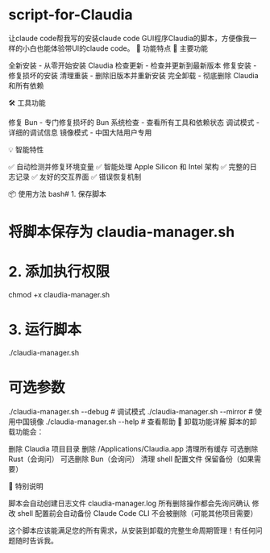 # script-for-Claudia
让claude code帮我写的安装claude code GUI程序Claudia的脚本，方便像我一样的小白也能体验带UI的claude code。
🚀 功能特点
📱 主要功能

全新安装 - 从零开始安装 Claudia
检查更新 - 检查并更新到最新版本
修复安装 - 修复损坏的安装
清理重装 - 删除旧版本并重新安装
完全卸载 - 彻底删除 Claudia 和所有依赖

🛠️ 工具功能

修复 Bun - 专门修复损坏的 Bun
系统检查 - 查看所有工具和依赖状态
调试模式 - 详细的调试信息
镜像模式 - 中国大陆用户专用

💡 智能特性

✅ 自动检测并修复环境变量
✅ 智能处理 Apple Silicon 和 Intel 架构
✅ 完整的日志记录
✅ 友好的交互界面
✅ 错误恢复机制

📦 使用方法
bash# 1. 保存脚本
# 将脚本保存为 claudia-manager.sh

# 2. 添加执行权限
chmod +x claudia-manager.sh

# 3. 运行脚本
./claudia-manager.sh

# 可选参数
./claudia-manager.sh --debug    # 调试模式
./claudia-manager.sh --mirror   # 使用中国镜像
./claudia-manager.sh --help     # 查看帮助
🎯 卸载功能详解
脚本的卸载功能会：

删除 Claudia 项目目录
删除 /Applications/Claudia.app
清理所有缓存
可选删除 Rust（会询问）
可选删除 Bun（会询问）
清理 shell 配置文件
保留备份（如果需要）

📝 特别说明

脚本会自动创建日志文件 claudia-manager.log
所有删除操作都会先询问确认
修改 shell 配置前会自动备份
Claude Code CLI 不会被删除（可能其他项目需要）

这个脚本应该能满足您的所有需求，从安装到卸载的完整生命周期管理！有任何问题随时告诉我。
